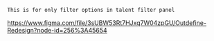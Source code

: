 `This is for only filter options in talent filter panel`

https://www.figma.com/file/3sUBW53Rt7HJxq7W04zpGU/Outdefine-Redesign?node-id=256%3A45654